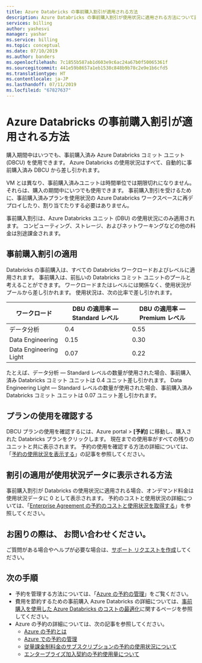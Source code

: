 ```yaml
---
title: Azure Databricks の事前購入割引が適用される方法
description: Azure Databricks の事前購入割引が使用状況に適用される方法について説明します。
services: billing
author: yashesvi
manager: yashar
ms.service: billing
ms.topic: conceptual
ms.date: 07/10/2019
ms.author: banders
ms.openlocfilehash: 7c1855b587ab1d603e9c6ac24a67b0f50065361f
ms.sourcegitcommit: 441e59b8657a1eb1538c848b9b78c2e9e1b6cfd5
ms.translationtype: HT
ms.contentlocale: ja-JP
ms.lasthandoff: 07/11/2019
ms.locfileid: "67827637"
---
```

# <a name="how-azure-databricks-pre-purchase-discount-is-applied"></a>Azure Databricks の事前購入割引が適用される方法

購入期間中はいつでも、事前購入済み Azure Databricks コミット ユニット (DBCU) を使用できます。 Azure Databricks の使用状況はすべて、自動的に事前購入済み DBCU から差し引かれます。

VM とは異なり、事前購入済みユニットは時間単位では期限切れになりません。 それらは、購入の期間中にいつでも使用できます。 事前購入割引を受けるために、事前購入済みプランを使用状況の Azure Databricks ワークスペースに再デプロイしたり、割り当てたりする必要はありません。

事前購入割引は、Azure Databricks ユニット (DBU) の使用状況にのみ適用されます。 コンピューティング、ストレージ、およびネットワーキングなどの他の料金は別途課金されます。

## <a name="pre-purchase-discount-application"></a>事前購入割引の適用

Databricks の事前購入は、すべての Databricks ワークロードおよびレベルに適用されます。 事前購入は、前払いの Databricks コミット ユニットのプールと考えることができます。 ワークロードまたはレベルには関係なく、使用状況がプールから差し引かれます。 使用状況は、次の比率で差し引かれます。

| **ワークロード** | **DBU の適用率 — Standard レベル** | **DBU の適用率 — Premium レベル** |
| --- | --- | --- |
| データ分析 | 0.4 | 0.55 |
| Data Engineering | 0.15 | 0.30 |
| Data Engineering Light | 0.07 | 0.22 |

たとえば、データ分析 — Standard レベルの数量が使用された場合、事前購入済み Databricks コミット ユニットは 0.4 ユニット差し引かれます。 Data Engineering Light — Standard レベルの数量が使用された場合、事前購入済み Databricks コミット ユニットは 0.07 ユニット差し引かれます。

## <a name="determine-plan-use"></a>プランの使用を確認する

DBCU プランの使用を確認するには、Azure portal > **[予約]** に移動し、購入された Databricks プランをクリックします。 現在までの使用率がすべての残りのユニットと共に表示されます。 予約の使用を確認する方法の詳細については、「[予約の使用状況を表示する](billing-reservation-apis.md#see-reservation-usage)」の記事を参照してください。

## <a name="how-discount-application-shows-in-usage-data"></a>割引の適用が使用状況データに表示される方法

事前購入割引が Databricks の使用状況に適用される場合、オンデマンド料金は使用状況データに 0 として表示されます。 予約のコストと使用状況の詳細については、「[Enterprise Agreement の予約のコストと使用状況を取得する](billing-understand-reserved-instance-usage-ea.md)」を参照してください。

## <a name="need-help-contact-us"></a>お困りの際は、 お問い合わせください。

ご質問がある場合やヘルプが必要な場合は、[サポート リクエストを作成](https://portal.azure.com/#blade/Microsoft_Azure_Support/HelpAndSupportBlade/newsupportrequest)してください。

## <a name="next-steps"></a>次の手順

- 予約を管理する方法については、「[Azure の予約の管理](billing-manage-reserved-vm-instance.md)」をご覧ください。
- 費用を節約するための事前購入 Azure Databricks の詳細については、[事前購入を使用した Azure Databricks のコストの最適化](billing-prepay-databricks-reserved-capacity.md)に関するページを参照してください。
- Azure の予約の詳細については、次の記事を参照してください。
  - [Azure の予約とは](billing-save-compute-costs-reservations.md)
  - [Azure での予約の管理](billing-manage-reserved-vm-instance.md)
  - [従量課金制料金のサブスクリプションの予約の使用状況について](billing-understand-reserved-instance-usage.md)
  - [エンタープライズ加入契約の予約使用量について](billing-understand-reserved-instance-usage-ea.md)
